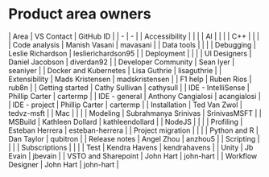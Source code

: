 # Product area owners

| Area | VS Contact | GitHub ID |
| - | - |
| Accessibility | | |
| AI | | |
| C++ | | |
| Code analysis | Manish Vasani | mavasani |
| Data tools | | |
| Debugging | Leslie Richardson | leslierichardson95 |
| Deployment | | |
| UI Designers | Daniel Jacobson | diverdan92 |
| Developer Community | Sean Iyer | seaniyer |
| Docker and Kubernetes | Lisa Guthrie | lisaguthrie |
| Extensibility | Mads Kristensen | madskristensen |
| F1 help | Ruben Rios | rub8n |
| Getting started | Cathy Sullivan | cathysull |
| IDE - IntelliSense | Phillip Carter | cartermp |
| IDE - general | Anthony Cangialosi | acangialosi |
| IDE - project | Phillip Carter | cartermp |
| Installation | Ted Van Zwol | tedvz-msft |
| Mac | | |
| Modeling | Subrahmanya Srinivas | SrinivasMSFT |
| MSBuild | Kathleen Dollard | kathleendollard |
| NodeJS | | |
| Profiling | Esteban Herrera | esteban-herrera |
| Project migration | | |
| Python and R | Dan Taylor | qubitron |
| Release notes | Angel Zhou | anzhou5 |
| Scripting | | |
| Subscriptions | | |
| Test | Kendra Havens | kendrahavens |
| Unity | Jb Evain | jbevain |
| VSTO and Sharepoint | John Hart | john-hart |
| Workflow Designer | John Hart | john-hart |
